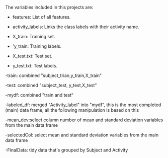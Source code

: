 The variables included in this projects are:


- features: List of all features.

- activity_labels: Links the class labels with their activity name.

- X_train: Training set.

- 'y_train: Training labels.

- X_test.txt: Test set.

- y_test.txt: Test labels.

-train: combined "subject_trian,y_train,X_train"

-test: combined "subject_test, y_test,X_test"

-mydf: combined "train and test“

-labeled_df: merged "Activity_label" into "mydf", this is the most completed (main) data frame, all the following manipulation is based on this 

-mean_dev:select column number of mean and standard deviation variables from the main data frame

-selectedCol: select mean and standard deviation variables from the main data frame

-FinalData: tidy data that's grouped by Subject and Activity

